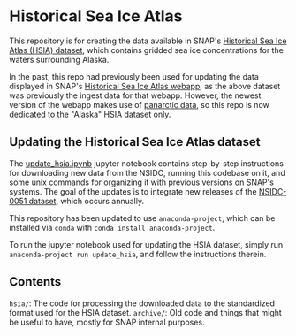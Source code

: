 # Historical Sea Ice Atlas

This repository is for creating the data available in SNAP's [Historical Sea Ice Atlas (HSIA) dataset](http://ckan.snap.uaf.edu/dataset/historical-sea-ice-atlas-observed-estimates-of-sea-ice-concentration-in-alaska-waters), which contains gridded sea ice concentrations for the waters surrounding Alaska. 

In the past, this repo had previously been used for updating the data displayed in SNAP's [Historical Sea Ice Atlas webapp](https://www.snap.uaf.edu/tools/sea-ice-atlas), as the above dataset was previously the ingest data for that webapp. However, the newest version of the webapp makes use of [panarctic data](https://nsidc.org/data/g10010), so this repo is now dedicated to the "Alaska" HSIA dataset only. 

## Updating the Historical Sea Ice Atlas dataset

The [update_hsia.ipynb](update_hsia.ipynb) jupyter notebook contains step-by-step instructions for downloading new data from the NSIDC, running this codebase on it, and some unix commands for organizing it with previous versions on SNAP's systems. The goal of the updates is to integrate new releases of the [NSIDC-0051 dataset](https://nsidc.org/data/nsidc-0051), which occurs annually.

This repository has been updated to use `anaconda-project`, which can be installed via `conda` with `conda install anaconda-project`. 

To run the jupyter notebook used for updating the HSIA dataset, simply run `anaconda-project run update_hsia`, and follow the instructions therein.

## Contents

`hsia/`: The code for processing the downloaded data to the standardized format used for the HSIA dataset. 
`archive/`: Old code and things that might be useful to have, mostly for SNAP internal purposes.
